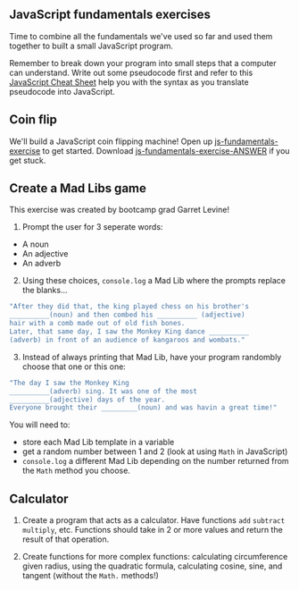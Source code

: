 ## JavaScript fundamentals exercises

Time to combine all the fundamentals we've used so far and used them together to built a small JavaScript program.

Remember to break down your program into small steps that a computer can understand. Write out some pseudocode first and refer to this [JavaScript Cheat Sheet](https://notes.hackeryou.com/lesson/569964386fcff4ed4fd521b1/56981343fd2768a62f6e3df4to) help you with the syntax as you translate pseudocode into JavaScript.

## Coin flip
We'll build a JavaScript coin flipping machine! Open up [js-fundamentals-exercise](https://hychalknotes.s3.amazonaws.com/js-fundamentals-exercise.html) to get started. Download [js-fundamentals-exercise-ANSWER](https://hychalknotes.s3.amazonaws.com/js-fundamentals-exercise-ANSWER.html) if you get stuck.

## Create a Mad Libs game
This exercise was created by bootcamp grad Garret Levine!
1. Prompt the user for 3 seperate words:
  * A noun
  * An adjective
  * An adverb
2. Using these choices, `console.log` a Mad Lib where the prompts replace the blanks...
``` bash
"After they did that, the king played chess on his brother's
__________(noun) and then combed his __________ (adjective)
hair with a comb made out of old fish bones.
Later, that same day, I saw the Monkey King dance __________
(adverb) in front of an audience of kangaroos and wombats."
```
3. Instead of always printing that Mad Lib, have your program randombly choose that one or this one:

```bash
"The day I saw the Monkey King
__________(adverb) sing. It was one of the most
__________(adjective) days of the year.
Everyone brought their _________(noun) and was havin a great time!"
```

You will need to:
  * store each Mad Lib template in a variable 
  * get a random number between 1 and 2 (look at using `Math` in JavaScript)
  * `console.log` a different Mad Lib depending on the number returned from the `Math` method you choose.





## Calculator

1. Create a program that acts as a calculator. Have functions `add` `subtract` `multiply`, etc. Functions should take in 2 or more values and return the result of that operation. 

2. Create functions for more complex functions: calculating circumference given radius, using the quadratic formula, calculating cosine, sine, and tangent (without the `Math.` methods!)



